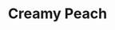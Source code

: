 ---
language: id
layout: product-item
title: Creamy Peach
description: Description in &amp; Creamy Peach
keyword: keyword in Creamy Peach
image: /images/Polished-Creamy-Peach.jpg
sub-title: Polished Side
article-1: Polished Side <br>Sizes are not limited to what is featured bellow, we provide "cut to size" services.
title-right: Creamy Peach
article-right: Creamy Peach
title-2: Creamy Peach
article-2: Creamy Peach
article-3: Creamy Peach
alt-slide1: Creamy Peach
alt-slide2: Creamy Peach
alt-slide3: Creamy Peach
slide1: /images/Polished-Creamy-Peach.jpg
slide2: /images/Polished-Creamy-Peach.jpg
slide3: /images/Polished-Creamy-Peach.jpg
---
